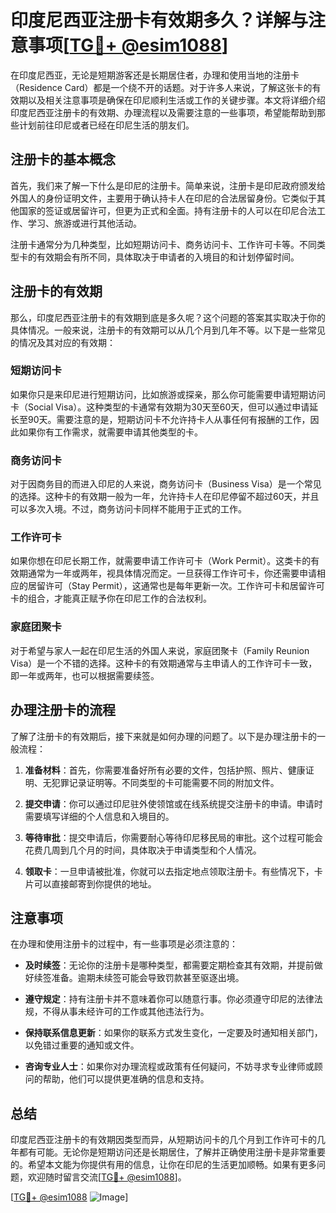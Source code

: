 # 印度尼西亚注册卡有效期多久？详解与注意事项[[TG💪+ @esim1088](https://t.me/s/esim1088)]

在印度尼西亚，无论是短期游客还是长期居住者，办理和使用当地的注册卡（Residence Card）都是一个绕不开的话题。对于许多人来说，了解这张卡的有效期以及相关注意事项是确保在印尼顺利生活或工作的关键步骤。本文将详细介绍印度尼西亚注册卡的有效期、办理流程以及需要注意的一些事项，希望能帮助到那些计划前往印尼或者已经在印尼生活的朋友们。

## 注册卡的基本概念

首先，我们来了解一下什么是印尼的注册卡。简单来说，注册卡是印尼政府颁发给外国人的身份证明文件，主要用于确认持卡人在印尼的合法居留身份。它类似于其他国家的签证或居留许可，但更为正式和全面。持有注册卡的人可以在印尼合法工作、学习、旅游或进行其他活动。

注册卡通常分为几种类型，比如短期访问卡、商务访问卡、工作许可卡等。不同类型卡的有效期会有所不同，具体取决于申请者的入境目的和计划停留时间。

## 注册卡的有效期

那么，印度尼西亚注册卡的有效期到底是多久呢？这个问题的答案其实取决于你的具体情况。一般来说，注册卡的有效期可以从几个月到几年不等。以下是一些常见的情况及其对应的有效期：

### 短期访问卡

如果你只是来印尼进行短期访问，比如旅游或探亲，那么你可能需要申请短期访问卡（Social Visa）。这种类型的卡通常有效期为30天至60天，但可以通过申请延长至90天。需要注意的是，短期访问卡不允许持卡人从事任何有报酬的工作，因此如果你有工作需求，就需要申请其他类型的卡。

### 商务访问卡

对于因商务目的而进入印尼的人来说，商务访问卡（Business Visa）是一个常见的选择。这种卡的有效期一般为一年，允许持卡人在印尼停留不超过60天，并且可以多次入境。不过，商务访问卡同样不能用于正式的工作。

### 工作许可卡

如果你想在印尼长期工作，就需要申请工作许可卡（Work Permit）。这类卡的有效期通常为一年或两年，视具体情况而定。一旦获得工作许可卡，你还需要申请相应的居留许可（Stay Permit），这通常也是每年更新一次。工作许可卡和居留许可卡的组合，才能真正赋予你在印尼工作的合法权利。

### 家庭团聚卡

对于希望与家人一起在印尼生活的外国人来说，家庭团聚卡（Family Reunion Visa）是一个不错的选择。这种卡的有效期通常与主申请人的工作许可卡一致，即一年或两年，也可以根据需要续签。

## 办理注册卡的流程

了解了注册卡的有效期后，接下来就是如何办理的问题了。以下是办理注册卡的一般流程：

1. **准备材料**：首先，你需要准备好所有必要的文件，包括护照、照片、健康证明、无犯罪记录证明等。不同类型的卡可能需要不同的附加文件。

2. **提交申请**：你可以通过印尼驻外使领馆或在线系统提交注册卡的申请。申请时需要填写详细的个人信息和入境目的。

3. **等待审批**：提交申请后，你需要耐心等待印尼移民局的审批。这个过程可能会花费几周到几个月的时间，具体取决于申请类型和个人情况。

4. **领取卡**：一旦申请被批准，你就可以去指定地点领取注册卡。有些情况下，卡片可以直接邮寄到你提供的地址。

## 注意事项

在办理和使用注册卡的过程中，有一些事项是必须注意的：

- **及时续签**：无论你的注册卡是哪种类型，都需要定期检查其有效期，并提前做好续签准备。逾期未续签可能会导致罚款甚至驱逐出境。
  
- **遵守规定**：持有注册卡并不意味着你可以随意行事。你必须遵守印尼的法律法规，不得从事未经许可的工作或其他违法行为。

- **保持联系信息更新**：如果你的联系方式发生变化，一定要及时通知相关部门，以免错过重要的通知或文件。

- **咨询专业人士**：如果你对办理流程或政策有任何疑问，不妨寻求专业律师或顾问的帮助，他们可以提供更准确的信息和支持。

## 总结

印度尼西亚注册卡的有效期因类型而异，从短期访问卡的几个月到工作许可卡的几年都有可能。无论你是短期访问还是长期居住，了解并正确使用注册卡是非常重要的。希望本文能为你提供有用的信息，让你在印尼的生活更加顺畅。如果有更多问题，欢迎随时留言交流[[TG💪+ @esim1088](https://t.me/s/esim1088)]。

[[TG💪+ @esim1088](https://t.me/s/esim1088) ![Image](https://i.postimg.cc/4NQfJmqS/Snipaste-2025-05-13-00-14-12.png)]